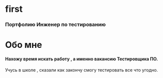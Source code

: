 # first
### Портфолию Инженер по тестированию
# Обо мне
#### Нахожу время искать работу , а именно вакансию Тестировщика ПО.
Учусь в школе , сказали как закончу смогу тестировать  все что угодно.
